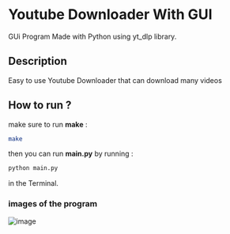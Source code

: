 # Youtube Downloader With GUI

GUi Program Made with Python using yt_dlp library.

## Description

Easy to use Youtube Downloader that can download many videos

## How to run ?

make sure to run **make** :

```bash
make
```

then you can run **main.py** by running :

```bash
python main.py
```

in the Terminal.

### images of the program

![image](/images/1.JPG1.JPG)
